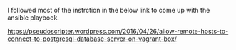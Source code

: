 I followed most of the instrction in the below link to come up with the ansible playbook.

https://pseudoscripter.wordpress.com/2016/04/26/allow-remote-hosts-to-connect-to-postgresql-database-server-on-vagrant-box/